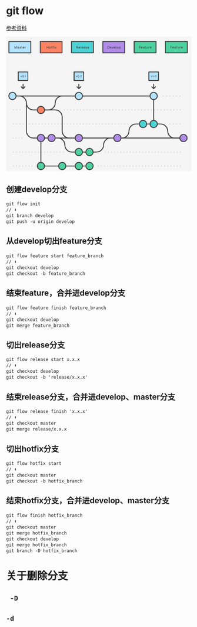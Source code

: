 # git flow

[参考资料](https://www.atlassian.com/git/tutorials/comparing-workflows/gitflow-workflow)

<div align='center'><img src='图片资料/gitflow.png'/></div>

## 创建develop分支

```shell
git flow init
// ⬇
git branch develop
git push -u origin develop
```



## 从develop切出feature分支

```shell
git flow feature start feature_branch
// ⬇
git checkout develop
git checkout -b feature_branch
```



## 结束feature，合并进develop分支

```shell
git flow feature finish feature_branch
// ⬇
git checkout develop
git merge feature_branch
```



## 切出release分支

```shell
git flow release start x.x.x
// ⬇
git checkout develop
git checkout -b 'release/x.x.x'
```



## 结束release分支，合并进develop、master分支

```shell
git flow release finish 'x.x.x'
// ⬇
git checkout master
git merge release/x.x.x
```



## 切出hotfix分支

```shell
git flow hotfix start
// ⬇
git checkout master
git checkout -b hotfix_branch
```



## 结束hotfix分支，合并进develop、master分支

```shell
git flow finish hotfix_branch
// ⬇
git checkout master
git merge hotfix_branch
git checkout develop
git merge hotfix_branch
git branch -D hotfix_branch
```



# 关于删除分支

## ``` -D```

## ```-d```